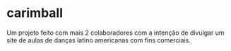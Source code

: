 # carimball
Um projeto feito com mais 2 colaboradores com a intenção de divulgar um site de aulas de danças latino americanas com fins comerciais.
